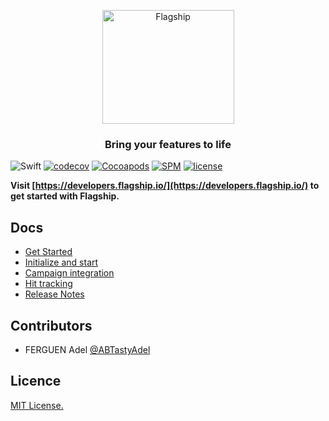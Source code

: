 <p align="center">

<img  src="https://mk0abtastybwtpirqi5t.kinstacdn.com/wp-content/uploads/picture-solutions-persona-product-flagship.jpg"  width="211"  height="182"  alt="Flagship"  />

</p>

<h3 align="center">Bring your features to life</h3>

![Swift](https://github.com/abtasty/flagship-ios/workflows/Swift/badge.svg)
[![codecov](https://codecov.io/gh/abtasty/flagship-ios/branch/master/graph/badge.svg)](https://codecov.io/gh/abtasty/flagship-ios) 
[![Cocoapods](https://img.shields.io/cocoapods/v/FlagShip)](https://cocoapods.org/pods/FlagShip)
[![SPM](https://img.shields.io/badge/Swift%20Package%20Manager-compatible-brightgreen)](https://swift.org/package-manager/)
[![license](https://badgen.now.sh/badge/license/MIT/blue)](./LICENSE)



**Visit [https://developers.flagship.io/](https://developers.flagship.io/) to get started with Flagship.**


## Docs

- [Get Started](http://developers.flagship.io/ios/v1.2.0/#getting-started)
- [Initialize and start](http://developers.flagship.io/ios/v1.2.0/#initialize-and-start-the-library)
- [Campaign integration](http://developers.flagship.io/ios/v1.2.0/#campaign-integration)
- [Hit tracking](http://developers.flagship.io/ios/v1.2.0/#hit-tracking)
- [Release Notes](http://developers.flagship.io/ios/v1.2.0/#release)


## Contributors

- FERGUEN Adel [@ABTastyAdel](https://github.com/ABTastyAdel)

## Licence

[MIT License.](https://github.com/abtasty/flagship-ios/blob/master/LICENSE)

